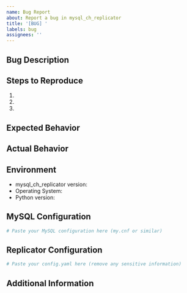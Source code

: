 ```yaml
---
name: Bug Report
about: Report a bug in mysql_ch_replicator
title: '[BUG] '
labels: bug
assignees: ''
---
```


## Bug Description
<!-- A clear and concise description of the bug -->

## Steps to Reproduce
<!-- Clear steps to reproduce the issue -->
1. 
2. 
3. 

## Expected Behavior
<!-- What did you expect to happen? -->

## Actual Behavior
<!-- What actually happened? Include error messages, stacktraces, or screenshots if applicable -->

## Environment
- mysql_ch_replicator version: <!-- Confirm you're using the latest version -->
- Operating System: 
- Python version:

## MySQL Configuration
<!-- Please provide the relevant sections of your my.cnf file -->
```ini
# Paste your MySQL configuration here (my.cnf or similar)
```

## Replicator Configuration
<!-- Please provide your mysql_ch_replicator configuration -->
```yaml
# Paste your config.yaml here (remove any sensitive information)
```

## Additional Information
<!-- Any other relevant information or context --> 
